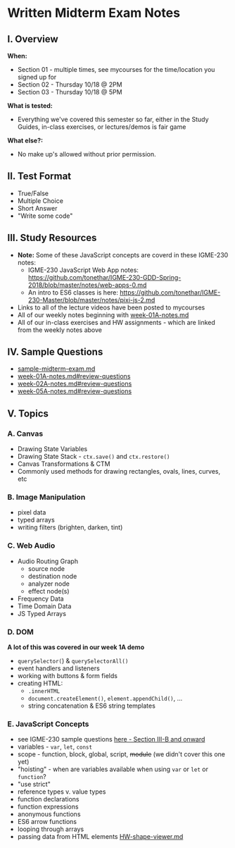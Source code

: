 # Written Midterm Exam Notes

## I. Overview

**When:**
- Section 01 - multiple times, see mycourses for the time/location you signed up for
- Section 02 - Thursday 10/18 @ 2PM
- Section 03 - Thursday 10/18 @ 5PM

**What is tested:**
- Everything we've covered this semester so far, either in the Study Guides, in-class exercises, or lectures/demos is fair game

**What else?:**
- No make up's allowed without prior permission.

## II. Test Format
- True/False
- Multiple Choice
- Short Answer
- "Write some code"

## III. Study Resources
- **Note:** Some of these JavaScript concepts are coverd in these IGME-230 notes:
  - IGME-230 JavaScript Web App notes: https://github.com/tonethar/IGME-230-GDD-Spring-2018/blob/master/notes/web-apps-0.md
  - An intro to ES6 classes is here: https://github.com/tonethar/IGME-230-Master/blob/master/notes/pixi-js-2.md
- Links to all of the lecture videos have been posted to mycourses
- All of our weekly notes beginning with [week-01A-notes.md](weekly/week-01A-notes.md)
- All of our in-class exercises and HW assignments - which are linked from the weekly notes above

## IV. Sample Questions
- [sample-midterm-exam.md](./sample-midterm-exam.md)
- [week-01A-notes.md#review-questions](../weekly/week-01A-notes.md#review-questions)
- [week-02A-notes.md#review-questions](../weekly/week-02A-notes.md#review-questions)
- [week-05A-notes.md#review-questions](../weekly/week-05A-notes.md#review-questions)

## V. Topics

### A. Canvas 
- Drawing State Variables
- Drawing State Stack - `ctx.save()` and `ctx.restore()`
- Canvas Transformations & CTM
- Commonly used methods for drawing rectangles, ovals, lines, curves, etc

### B. Image Manipulation
- pixel data
- typed arrays
- writing filters (brighten, darken, tint)

### C. Web Audio
- Audio Routing Graph
  - source node
  - destination node
  - analyzer node
  - effect node(s)
- Frequency Data
- Time Domain Data
- JS Typed Arrays

### D. DOM
**A lot of this was covered in our week 1A demo**
- `querySelector(`) & `querySelectorAll()`
- event handlers and listeners
- working with buttons & form fields
- creating HTML:
  - `.innerHTML`
  - `document.createElement()`, `element.appendChild()`, ...
  - string concatenation & ES6 string templates 

### E. JavaScript Concepts
- see IGME-230 sample questions [here - Section III-B and onward](https://github.com/tonethar/IGME-230-GDD-2018-Spring/blob/master/notes/final-exam-review.md)
- variables - `var`, `let`, `const`
- scope - function, block, global, script, <s>module</s> (we didn't cover this one yet)
- "hoisting" - when are variables available when using `var` or `let` or `function`?
- "use strict"
- reference types v. value types
- function declarations
- function expressions
- anonymous functions
- ES6 arrow functions
- looping through arrays
- passing data from HTML elements [HW-shape-viewer.md](https://github.com/tonethar/IGME-330-Master/blob/master/notes/HW-shape-viewer.md)
